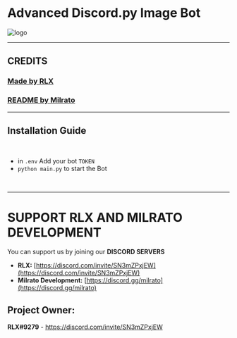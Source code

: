 # Advanced Discord.py Image Bot 
![logo](https://media.discordapp.net/attachments/860187385206800384/926441544683237386/unknown.png)

***
## CREDITS
### [**Made by RLX**](https://discord.com/invite/SN3mZPxjEW)

### [**README by Milrato**](https://support.milrato.eu)

***

## Installation Guide

<br/>

- in `.env` Add your bot ```TOKEN```
- `python main.py` to start the Bot
<br/>


***

# SUPPORT RLX AND MILRATO DEVELOPMENT

You can support us by joining our **DISCORD SERVERS**
- **RLX:**
[https://discord.com/invite/SN3mZPxjEW](https://discord.com/invite/SN3mZPxjEW)
- **Milrato Development:**
[https://discord.gg/milrato](https://discord.gg/milrato)

## Project Owner:
**RLX#9279** - https://discord.com/invite/SN3mZPxjEW
